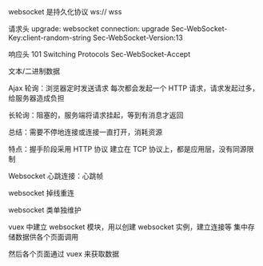<!-- @format -->

websocket 是持久化协议 ws:// wss

请求头
upgrade: websocket
connection: upgrade
Sec-WebSocket-Key:client-random-string
Sec-WebSocket-Version:13

响应头
101 Switching Protocols
Sec-WebSocket-Accept

文本/二进制数据

Ajax 轮询：浏览器定时发送请求
每次都会发起一个 HTTP 请求，请求发起过多，给服务器造成负担

长轮询：阻塞的，服务端将请求挂起，等到有消息才返回

总结：需要不停地连接或连接一直打开，消耗资源

特点：握手阶段采用 HTTP 协议
建立在 TCP 协议上，都是应用层，没有同源限制

Websocket 心跳连接：心跳帧

websocket 掉线重连

websocket 类单独维护

vuex 中建立 websocket 模块，用以创建 websocket 实例，建立连接等 集中存储数据供各个页面调用

然后各个页面通过 vuex 来获取数据
